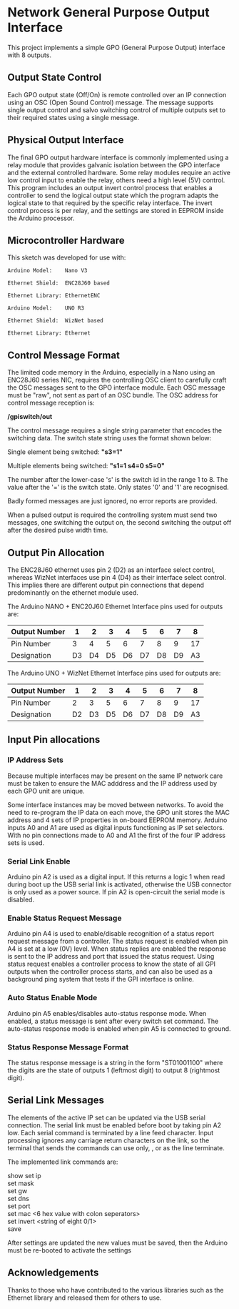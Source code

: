 # Network General Purpose Output Interface
This project implements a simple GPO (General Purpose Output) interface with 8 outputs.

## Output State Control
Each GPO output state (Off/On) is remote controlled over an IP connection using an OSC 
(Open Sound Control) message. The message supports single output control and salvo switching 
control of multiple outputs set to their required states using a single message.

## Physical Output Interface
The final GPO output hardware interface is commonly implemented using a relay 
module that provides galvanic isolation between the GPO interface and the 
external controlled hardware. Some relay modules require an active low control 
input to enable the relay, others need a high level (5V) control. This program 
includes an output invert control process that enables a controller to send the
logical output state which the program adapts the logical state to that required 
by the specific relay interface. The invert control process is per relay, and the 
settings are stored in EEPROM inside the Arduino processor.

## Microcontroller Hardware
This sketch was developed for use with:

```
Arduino Model:    Nano V3

Ethernet Shield:  ENC28J60 based

Ethernet Library: EthernetENC
```

```
Arduino Model:    UNO R3

Ethernet Shield:  WizNet based

Ethernet Library: Ethernet
```

## Control Message Format
The limited code memory in the Arduino, especially in a Nano using an ENC28J60
series NIC, requires the controlling OSC client to carefully craft the OSC 
messages sent to the GPO interface module. Each OSC message must be "raw", 
not sent as part of an OSC bundle. The OSC address for control message 
reception is:
 
__/gpiswitch/out__

The control message requires a single string parameter that encodes the 
switching data. The switch state string uses the format shown below:

Single element being switched:     __"s3=1"__  

Multiple elements being switched:  __"s1=1 s4=0 s5=0"__  

The number after the lower-case 's' is the switch id in the range 1 to 8. 
The value after the '=' is the switch state. Only states '0' and '1' 
are recognised.

Badly formed messages are just ignored, no error reports are
provided.

When a pulsed output is required the controlling system must send two messages, 
one switching the output on, the second switching the output off after the 
desired pulse width time.

## Output Pin Allocation
The ENC28J60 ethernet uses pin 2 (D2) as an interface select control, whereas WizNet
interfaces use pin 4 (D4) as their interface select control. This implies there are different output pin connections that depend predominantly on the ethernet module used.

The Arduino NANO + ENC20J60 Ethernet Interface pins used for outputs are:

| Output Number | 1 | 2 | 3 | 4 | 5 | 6 | 7 | 8 |  
|---------------|---|---|---|---|---|---|---|---|  
| Pin Number | 3 | 4 | 5 | 6 | 7 | 8 | 9 | 17 |
| Designation | D3 | D4 | D5 | D6 | D7 | D8 | D9 | A3| 

The Arduino UNO + WizNet Ethernet Interface pins used for outputs are:
  

| Output Number | 1 | 2 | 3 | 4 | 5 | 6 | 7 | 8 |  
|---------------|---|---|---|---|---|---|---|---|  
| Pin Number | 2 | 3 | 5 | 6 | 7 | 8 | 9 | 17 |
| Designation | D2 | D3 | D5 | D6 | D7 | D8 | D9 | A3| 

## Input Pin allocations
### IP Address Sets
Because multiple interfaces may be present on the same IP network care must
be taken to ensure the MAC adddress and the IP address used by each GPO unit
are unique.

Some interface instances may be moved between networks. To avoid the need 
to re-program the IP data on each move, the GPO unit stores the MAC address 
and 4 sets of IP properties in on-board EEPROM memory. Arduino inputs A0 
and A1 are used as digital inputs functioning as IP set selectors. With no pin 
connections made to A0 and A1 the first of the four IP address sets is used. 

### Serial Link Enable
Arduino pin A2 is used as a digital input. If this returns a logic 1 when
read during boot up the USB serial link is activated, otherwise the USB 
connector is only used as a power source. If pin A2 is open-circuit the serial 
mode is disabled.

### Enable Status Request Message
Arduino pin A4 is used to enable/disable recognition of a status report request 
message from a controller. The status request is enabled when pin A4 is set at a low
(0V) level. When status replies are enabled the response is sent to the 
IP address and port that issued the status request. Using status request enables 
a controller process to know the state of all GPI outputs when the controller 
process starts, and can also be used as a background ping system that tests if the 
GPI interface is online.

### Auto Status Enable Mode
Arduino pin A5 enables/disables auto-status response mode. When enabled, a 
status message is sent after every switch set command. The auto-status 
response mode is enabled when pin A5 is connected to ground.

### Status Response Message Format
The status response message is a string in the form "ST01001100" where the 
digits are the state of outputs 1 (leftmost digit) to output 8 (rightmost 
digit). 

## Serial Link Messages
The elements of the active IP set can be updated via the USB serial connection.
The serial link must be enabled before boot by taking pin A2 low. Each
serial command is terminated by a line feed <lf> character. Input processing
ignores any carriage return characters on the link, so the terminal that
sends the commands can use <lf> only, <cr><lf>, or <lf><cr> as the line
terminate.

The implemented link commands are:

show
set ip <IP dotted string>  
set mask <network mask dotted string>  
set gw <network gateway ip dotted address>  
set dns <dns ip dotted address>  
set port <local udp listen port number>  
set mac <6 hex value with colon seperators>  
set invert <string of eight 0/1>  
save  

After settings are updated the new values must be saved, then the Arduino must 
be re-booted to activate the settings


## Acknowledgements
Thanks to those who have contributed to the various libraries such as the 
Ethernet library and released them for others to use.
